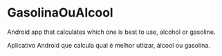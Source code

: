 # GasolinaOuAlcool

Android app that calculates which one is best to use, alcohol or gasoline.

Aplicativo Android que calcula qual é melhor utlizar, álcool ou gasolina.
